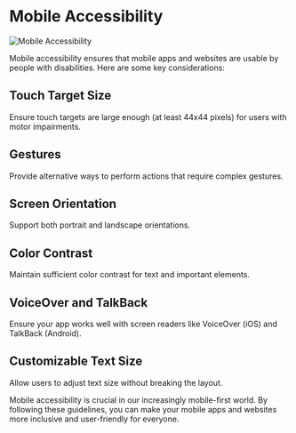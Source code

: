 # Mobile Accessibility

![Mobile Accessibility](/images/mobile-accessibility.png)

Mobile accessibility ensures that mobile apps and websites are usable by people with disabilities. Here are some key considerations:

## Touch Target Size

Ensure touch targets are large enough (at least 44x44 pixels) for users with motor impairments.

## Gestures

Provide alternative ways to perform actions that require complex gestures.

## Screen Orientation

Support both portrait and landscape orientations.

## Color Contrast

Maintain sufficient color contrast for text and important elements.

## VoiceOver and TalkBack

Ensure your app works well with screen readers like VoiceOver (iOS) and TalkBack (Android).

## Customizable Text Size

Allow users to adjust text size without breaking the layout.

Mobile accessibility is crucial in our increasingly mobile-first world. By following these guidelines, you can make your mobile apps and websites more inclusive and user-friendly for everyone.